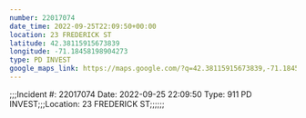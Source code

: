 ```yaml
---
number: 22017074
date_time: 2022-09-25T22:09:50+00:00
location: 23 FREDERICK ST
latitude: 42.38115915673839
longitude: -71.18458198904273
type: PD INVEST
google_maps_link: https://maps.google.com/?q=42.38115915673839,-71.18458198904273
---
```


;;;Incident #: 22017074   Date: 2022-09-25 22:09:50   Type: 911 PD INVEST;;;Location: 23 FREDERICK ST;;;;;;
